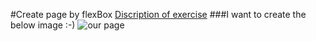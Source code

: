 #Create page by flexBox
[Discription of exercise](https://www.theodinproject.com/paths/foundations/courses/foundations/lessons/landing-page)
###I want to create the below image :-)
![our page](https://cdn.statically.io/gh/TheOdinProject/curriculum/main/foundations/html_css/project/odin-project.png) 
